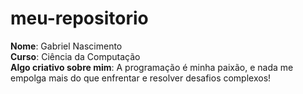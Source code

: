 # meu-repositorio

**Nome**: Gabriel Nascimento  
**Curso**: Ciência da Computação  
**Algo criativo sobre mim**: A programação é minha paixão, e nada me empolga mais do que enfrentar e resolver desafios complexos!